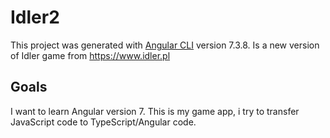 # Idler2

This project was generated with [Angular CLI](https://github.com/angular/angular-cli) version 7.3.8.
Is a new version of Idler game from https://www.idler.pl

## Goals

I want to learn Angular version 7. This is my game app, i try to transfer JavaScript code to TypeScript/Angular code. 





